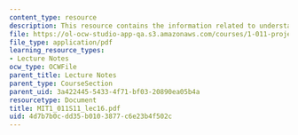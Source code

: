 ```yaml
---
content_type: resource
description: This resource contains the information related to understatement of risks.
file: https://ol-ocw-studio-app-qa.s3.amazonaws.com/courses/1-011-project-evaluation-spring-2011/4d7b7b0cdd35b0103877c6e23b4f502c_MIT1_011S11_lec16.pdf
file_type: application/pdf
learning_resource_types:
- Lecture Notes
ocw_type: OCWFile
parent_title: Lecture Notes
parent_type: CourseSection
parent_uid: 3a422445-5433-4f71-bf03-20890ea05b4a
resourcetype: Document
title: MIT1_011S11_lec16.pdf
uid: 4d7b7b0c-dd35-b010-3877-c6e23b4f502c
---
```

